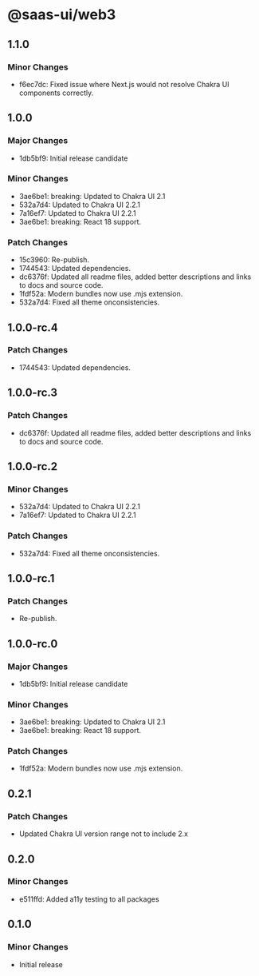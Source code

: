 # @saas-ui/web3

## 1.1.0

### Minor Changes

- f6ec7dc: Fixed issue where Next.js would not resolve Chakra UI components correctly.

## 1.0.0

### Major Changes

- 1db5bf9: Initial release candidate

### Minor Changes

- 3ae6be1: breaking: Updated to Chakra UI 2.1
- 532a7d4: Updated to Chakra UI 2.2.1
- 7a16ef7: Updated to Chakra UI 2.2.1
- 3ae6be1: breaking: React 18 support.

### Patch Changes

- 15c3960: Re-publish.
- 1744543: Updated dependencies.
- dc6376f: Updated all readme files, added better descriptions and links to docs and source code.
- 1fdf52a: Modern bundles now use .mjs extension.
- 532a7d4: Fixed all theme onconsistencies.

## 1.0.0-rc.4

### Patch Changes

- 1744543: Updated dependencies.

## 1.0.0-rc.3

### Patch Changes

- dc6376f: Updated all readme files, added better descriptions and links to docs and source code.

## 1.0.0-rc.2

### Minor Changes

- 532a7d4: Updated to Chakra UI 2.2.1
- 7a16ef7: Updated to Chakra UI 2.2.1

### Patch Changes

- 532a7d4: Fixed all theme onconsistencies.

## 1.0.0-rc.1

### Patch Changes

- Re-publish.

## 1.0.0-rc.0

### Major Changes

- 1db5bf9: Initial release candidate

### Minor Changes

- 3ae6be1: breaking: Updated to Chakra UI 2.1
- 3ae6be1: breaking: React 18 support.

### Patch Changes

- 1fdf52a: Modern bundles now use .mjs extension.

## 0.2.1

### Patch Changes

- Updated Chakra UI version range not to include 2.x

## 0.2.0

### Minor Changes

- e511ffd: Added a11y testing to all packages

## 0.1.0

### Minor Changes

- Initial release
